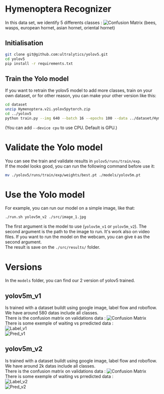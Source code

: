 # Hymenoptera Recognizer
In this data set, we identify 5 differents classes :
![Confusion Matrix](./src/classes.png)
(bees, wasps, european hornet, asian hornet, oriental hornet)

## Initialisation
```bash
git clone git@github.com:ultralytics/yolov5.git
cd yolov5
pip install -r requirements.txt
```

## Train the Yolo model
If you want to retrain the yolov5 model to add more classes, train on your own dataset, or for other reason, you can make your other version like this:
```bash
cd dataset
unzip Hymenoptera.v2i.yolov5pytorch.zip
cd ../yolov5
python train.py --img 640 --batch 16 --epochs 100 --data ../dataset/Hymenoptera.v2i.yolov5pytorch/data.yaml --weights yolov5m.pt
```
(You can add `--device cpu` to use CPU. Default is GPU.)

# Validate the Yolo model
You can see the train and validate results in `yolov5/runs/train/exp`.    
If the model looks good, you can run the following command before use it:
```bash
mv ./yolov5/runs/train/exp/weights/best.pt ./models/yolov5m.pt
```

# Use the Yolo model
For example, you can run our model on a simple image, like that:
```bash
./run.sh yolov5m_v2 ./src/image_1.jpg
```
The first argument is the model to use (`yolov5m_v1` or `yolov5m_v2`). The second argument is the path to the image to run. It's work also on video files. If you want to run the model on the webcam, you can give `0` as the second argument.          
The result is save on the `./src/results/` folder.

# Versions
In the `models` folder, you can find our 2 version of yolov5 trained.

## yolov5m_v1
Is trained with a dataset buildt using google image, label flow and roboflow. We have around 580 datas include all classes.     
There is the confusion matrix on validations data :
![Confusion Matrix](./src/v1/confusion_matrix.png)
There is some exemple of waiting vs prredicted data :   
![Label_v1](./src/v1/val_batch0_labels.jpg)  
![Pred_v1](./src/v1/val_batch0_pred.jpg)


## yolov5m_v2
Is trained with a dataset buildt using google image, label flow and roboflow. We have around 2k datas include all classes.     
There is the confusion matrix on validations data :
![Confusion Matrix](./src/v2/confusion_matrix.png)
There is some exemple of waiting vs prredicted data :   
![Label_v2](./src/v2/val_batch1_labels.jpg)  
![Pred_v2](./src/v2/val_batch1_pred.jpg)
